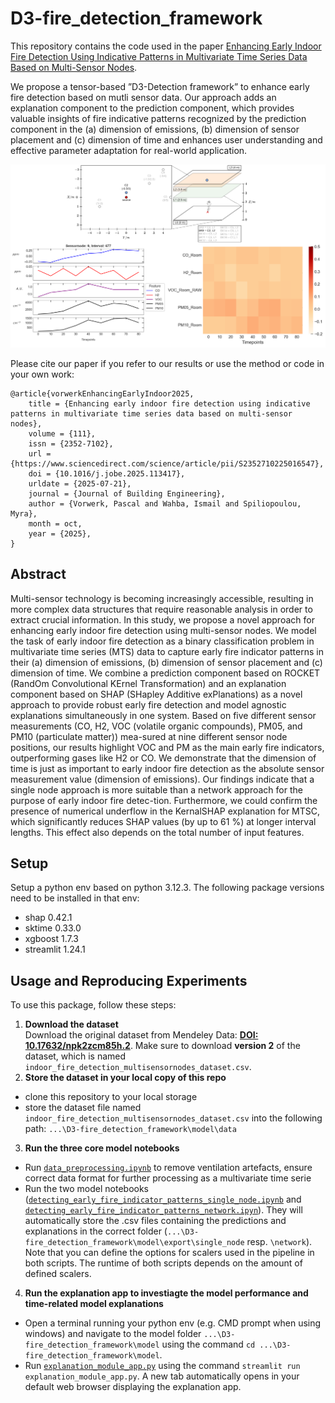 # D3-fire_detection_framework
 This repository contains the code used in the paper [Enhancing Early Indoor Fire Detection Using Indicative Patterns in Multivariate Time Series Data Based on Multi-Sensor Nodes](https://doi.org/10.1016/j.jobe.2025.113417).
 
We propose a tensor-based ”D3-Detection framework” to enhance early fire detection based on mutli sensor data. Our approach adds an explanation component to the prediction component, which provides valuable insights of fire indicative patterns recognized by the prediction component in the (a) dimension of emissions, (b) dimension of sensor placement and (c) dimension of time and enhances user understanding and effective parameter adaptation for real-world application. 

![overview_repo](model/data/figures/overview_repo.png)
 
 Please cite our paper if you refer to our results or use the method or code in your own work:
 
```
@article{vorwerkEnhancingEarlyIndoor2025,
	title = {Enhancing early indoor fire detection using indicative patterns in multivariate time series data based on multi-sensor nodes},
	volume = {111},
	issn = {2352-7102},
	url = {https://www.sciencedirect.com/science/article/pii/S2352710225016547},
	doi = {10.1016/j.jobe.2025.113417},
	urldate = {2025-07-21},
	journal = {Journal of Building Engineering},
	author = {Vorwerk, Pascal and Wahba, Ismail and Spiliopoulou, Myra},
	month = oct,
	year = {2025},
}
```

 
 ## Abstract
 
 Multi-sensor technology is becoming increasingly accessible, resulting in more complex data structures that require reasonable analysis in order to extract crucial information. In this study, we propose a novel approach for enhancing early indoor fire detection using multi-sensor nodes. We model the task of early indoor fire detection as a binary classification problem in multivariate time series (MTS) data to capture early fire indicator patterns in their (a) dimension of emissions, (b) dimension of sensor placement and (c) dimension of time. We combine a prediction component based on ROCKET (RandOm Convolutional KErnel Transformation) and an explanation component based on SHAP (SHapley Additive exPlanations) as a novel approach to provide robust early fire detection and model agnostic explanations simultaneously in one system. Based on five different sensor measurements (CO, H2, VOC (volatile organic compounds), PM05, and PM10 (particulate matter)) mea-sured at nine different sensor node positions, our results highlight VOC and PM as the main early fire indicators, outperforming gases like H2 or CO. We demonstrate that the dimension of time is just as important to early indoor fire detection as the absolute sensor measurement value (dimension of emissions). Our findings indicate that a single node approach is more suitable than a network approach for the purpose of early indoor fire detec-tion. Furthermore, we could confirm the presence of numerical underflow in the KernalSHAP explanation for MTSC, which significantly reduces SHAP values (by up to 61 \%) at longer interval lengths. This effect also depends on the total number of input features.
 
 ## Setup
 
 Setup a python env based on python 3.12.3. The following package versions need to be installed in that env:
 
- shap 0.42.1
- sktime 0.33.0
- xgboost 1.7.3
- streamlit 1.24.1
 
 ## Usage and Reproducing Experiments
 
 To use this package, follow these steps:
 
 1) **Download the dataset**  
   Download the original dataset from Mendeley Data: **[DOI: 10.17632/npk2zcm85h.2](https://doi.org/10.17632/npk2zcm85h.2)**. Make sure to download **version 2** of the dataset, which is named `indoor_fire_detection_multisensornodes_dataset.csv`. 
 2) **Store the dataset in your local copy of this repo**
 - clone this repository to your local storage
 - store the dataset file named `indoor_fire_detection_multisensornodes_dataset.csv` into the following path: `...\D3-fire_detection_framework\model\data`
 3) **Run the three core model notebooks** 
 - Run [`data_preprocessing.ipynb`](model/data_preprocessing.ipynb) to remove ventilation artefacts, ensure correct data format for further processing as a multivariate time serie
 - Run the two model notebooks ([`detecting_early_fire_indicator_patterns_single_node.ipynb`](model/detecting_early_fire_indicator_patterns_single_node.ipynb) and [`detecting_early_fire_indicator_patterns_network.ipyn`](model/detecting_early_fire_indicator_patterns_network.ipyn)). They will automatically store the .csv files containing the predictions and explanations in the correct folder (`...\D3-fire_detection_framework\model\export\single_node` resp. `\network`). Note that you can define the options for scalers used in the pipeline in both scripts. The runtime of both scripts depends on the amount of defined scalers.
 4) **Run the explanation app to investiagte the model performance and time-related model explanations**
- Open a terminal running your python env (e.g. CMD prompt when using windows) and navigate to the model folder `...\D3-fire_detection_framework\model` using the command `cd ...\D3-fire_detection_framework\model`.
- Run [`explanation_module_app.py`](model/explanation_module_app.py) using the command `streamlit run explanation_module_app.py`. A new tab automatically opens in your default web browser displaying the explanation app.
 
